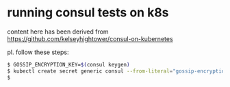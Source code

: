 # running consul tests on k8s
content here has been derived from https://github.com/kelseyhightower/consul-on-kubernetes

pl. follow these steps:
```bash
$ GOSSIP_ENCRYPTION_KEY=$(consul keygen)
$ kubectl create secret generic consul --from-literal="gossip-encryption-key=${GOSSIP_ENCRYPTION_KEY}"
$ 

```